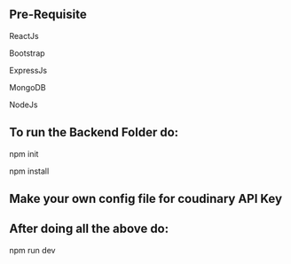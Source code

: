 ## Pre-Requisite
ReactJs

Bootstrap

ExpressJs

MongoDB

NodeJs

## To run the Backend Folder do:
npm init

npm install

## Make your own config file for coudinary API Key

## After doing all the above do:
npm run dev



